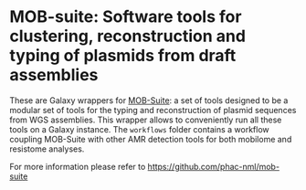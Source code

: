# MOB-suite: Software tools for clustering, reconstruction and typing of plasmids from draft assemblies


These are Galaxy wrappers for [MOB-Suite](https://github.com/phac-nml/mob-suite): a set of tools designed to be a modular set of tools for the typing and reconstruction of plasmid sequences from WGS assemblies. This wrapper allows to conveniently run all these tools on a Galaxy instance. The `workflows` folder contains a workflow coupling MOB-Suite with other AMR detection tools for both mobilome and resistome analyses.


For more information please refer to https://github.com/phac-nml/mob-suite

